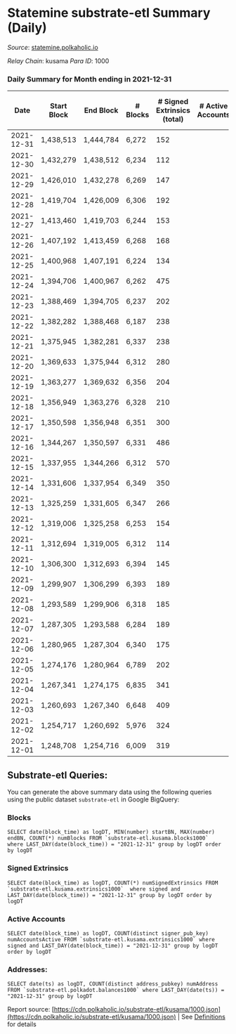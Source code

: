 # Statemine substrate-etl Summary (Daily)

_Source_: [statemine.polkaholic.io](https://statemine.polkaholic.io)

*Relay Chain*: kusama
*Para ID*: 1000



### Daily Summary for Month ending in 2021-12-31


| Date | Start Block | End Block | # Blocks | # Signed Extrinsics (total) | # Active Accounts | # Passive | # New | # Addresses with Balances | # Events | # Transfers | # XCM Transfers In | # XCM Transfers Out |
| ---- | ----------- | --------- | -------- | --------------------------- | ----------------- | --------- | ----- | ------------------------- | -------- | ----------- | ------------------ | ------------------- |
| 2021-12-31 | 1,438,513 | 1,444,784 | 6,272  | 152 |  |  |  | 17,426 | 15,859 | 2,483 ($2,546,549.45) | 25 ($236.70) |   |
| 2021-12-30 | 1,432,279 | 1,438,512 | 6,234  | 112 |  |  |  | 17,392 | 15,287 | 2,167 ($284,023.12) | 28 ($596.61) |   |
| 2021-12-29 | 1,426,010 | 1,432,278 | 6,269  | 147 |  |  |  | 17,360 | 15,763 | 2,406 ($899,869.18) | 35 ($611.99) |   |
| 2021-12-28 | 1,419,704 | 1,426,009 | 6,306  | 192 |  |  |  | 17,330 | 16,855 | 3,062 ($242,248.04) | 34 ($297.70) |   |
| 2021-12-27 | 1,413,460 | 1,419,703 | 6,244  | 153 |  |  |  | 17,283 | 15,914 | 2,494 ($94,689.11) | 40 ($1,165.15) |   |
| 2021-12-26 | 1,407,192 | 1,413,459 | 6,268  | 168 |  |  |  | 17,239 | 15,912 | 2,431 ($317,257.74) | 31 ($187.69) |   |
| 2021-12-25 | 1,400,968 | 1,407,191 | 6,224  | 134 |  |  |  | 17,195 | 15,356 | 2,116 ($254,415.95) | 41 ($199.91) |   |
| 2021-12-24 | 1,394,706 | 1,400,967 | 6,262  | 475 |  |  |  |  | 18,783 | 3,498 ($216,646.80) | 88 ($1,627.31) |   |
| 2021-12-23 | 1,388,469 | 1,394,705 | 6,237  | 202 |  |  |  | 16,937 | 16,719 | 3,061 ($125,960.60) | 53 ($1,284.47) |   |
| 2021-12-22 | 1,382,282 | 1,388,468 | 6,187  | 238 |  |  |  | 16,880 | 17,248 | 3,378 ($236,772.10) | 91 ($2,753.43) |   |
| 2021-12-21 | 1,375,945 | 1,382,281 | 6,337  | 238 |  |  |  | 16,815 | 17,561 | 3,321 ($902,499.11) | 103 ($7,028.42) |   |
| 2021-12-20 | 1,369,633 | 1,375,944 | 6,312  | 280 |  |  |  | 16,728 | 17,326 | 3,116 ($274,798.18) | 52 ($855.78) |   |
| 2021-12-19 | 1,363,277 | 1,369,632 | 6,356  | 204 |  |  |  | 16,662 | 16,932 | 3,091 ($207,410.69) | 48 ($414.23) |   |
| 2021-12-18 | 1,356,949 | 1,363,276 | 6,328  | 210 |  |  |  | 16,609 | 16,827 | 2,954 ($162,924.85) | 62 ($1,002.61) |   |
| 2021-12-17 | 1,350,598 | 1,356,948 | 6,351  | 300 |  |  |  | 16,560 | 18,064 | 3,654 ($355,543.28) | 81 ($3,963.08) |   |
| 2021-12-16 | 1,344,267 | 1,350,597 | 6,331  | 486 |  |  |  | 16,491 | 20,660 | 4,624 ($580,674.67) | 270 ($3,303.63) |   |
| 2021-12-15 | 1,337,955 | 1,344,266 | 6,312  | 570 |  |  |  | 16,316 | 21,547 | 5,034 ($2,708,871.85) | 295 ($7,110.91) |   |
| 2021-12-14 | 1,331,606 | 1,337,954 | 6,349  | 350 |  |  |  | 16,118 | 18,527 | 3,721 ($352,911.22) | 116 ($1,163.02) |   |
| 2021-12-13 | 1,325,259 | 1,331,605 | 6,347  | 266 |  |  |  | 16,022 | 17,497 | 3,242 ($1,318,345.76) | 80 ($2,535.75) |   |
| 2021-12-12 | 1,319,006 | 1,325,258 | 6,253  | 154 |  |  |  | 15,948 | 15,650 | 2,328 ($2,610,425.26) | 29 ($198.28) |   |
| 2021-12-11 | 1,312,694 | 1,319,005 | 6,312  | 114 |  |  |  | 15,914 | 15,406 | 2,074 ($157,289.67) | 38 ($3,131.50) |   |
| 2021-12-10 | 1,306,300 | 1,312,693 | 6,394  | 145 |  |  |  | 15,869 | 15,980 | 2,261 ($168,455.74) | 46 ($1,210.43) |   |
| 2021-12-09 | 1,299,907 | 1,306,299 | 6,393  | 189 |  |  |  | 15,812 | 16,393 | 2,633 ($114,797.79) | 22 ($11,019.17) |   |
| 2021-12-08 | 1,293,589 | 1,299,906 | 6,318  | 185 |  |  |  | 15,768 | 16,418 | 2,836 ($167,351.91) | 23 ($560.64) |   |
| 2021-12-07 | 1,287,305 | 1,293,588 | 6,284  | 189 |  |  |  | 15,727 | 16,348 | 2,609 ($249,763.75) | 45 ($942.03) |   |
| 2021-12-06 | 1,280,965 | 1,287,304 | 6,340  | 175 |  |  |  | 15,680 | 16,306 | 2,764 ($340,193.11) | 35 ($1,365.32) |   |
| 2021-12-05 | 1,274,176 | 1,280,964 | 6,789  | 202 |  |  |  | 15,614 | 17,208 | 2,981 ($433,681.57) | 30 ($522.71) |   |
| 2021-12-04 | 1,267,341 | 1,274,175 | 6,835  | 341 |  |  |  | 15,556 | 18,854 | 4,082 ($476,012.49) | 48 ($888.55) |   |
| 2021-12-03 | 1,260,693 | 1,267,340 | 6,648  | 409 |  |  |  | 15,456 | 19,474 | 4,783 ($632,948.77) | 79 ($2,830.68) |   |
| 2021-12-02 | 1,254,717 | 1,260,692 | 5,976  | 324 |  |  |  | 15,332 | 16,860 | 3,827 ($663,287.65) | 73 ($2,214.95) |   |
| 2021-12-01 | 1,248,708 | 1,254,716 | 6,009  | 319 |  |  |  | 15,231 | 16,730 | 3,738 ($777,049.93) | 53 ($3,227.65) |   |

## Substrate-etl Queries:
You can generate the above summary data using the following queries using the public dataset `substrate-etl` in Google BigQuery:


### Blocks
```
SELECT date(block_time) as logDT, MIN(number) startBN, MAX(number) endBN, COUNT(*) numBlocks FROM `substrate-etl.kusama.blocks1000`  where LAST_DAY(date(block_time)) = "2021-12-31" group by logDT order by logDT
```


### Signed Extrinsics
```
SELECT date(block_time) as logDT, COUNT(*) numSignedExtrinsics FROM `substrate-etl.kusama.extrinsics1000`  where signed and LAST_DAY(date(block_time)) = "2021-12-31" group by logDT order by logDT
```


### Active Accounts
```
SELECT date(block_time) as logDT, COUNT(distinct signer_pub_key) numAccountsActive FROM `substrate-etl.kusama.extrinsics1000` where signed and LAST_DAY(date(block_time)) = "2021-12-31" group by logDT order by logDT
```


### Addresses:
```
SELECT date(ts) as logDT, COUNT(distinct address_pubkey) numAddress FROM `substrate-etl.polkadot.balances1000` where LAST_DAY(date(ts)) = "2021-12-31" group by logDT
```



Report source: [https://cdn.polkaholic.io/substrate-etl/kusama/1000.json](https://cdn.polkaholic.io/substrate-etl/kusama/1000.json) | See [Definitions](/DEFINITIONS.md) for details
